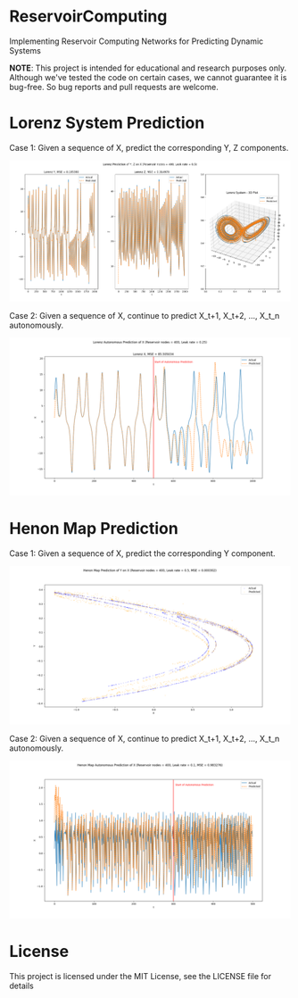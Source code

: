 # ReservoirComputing
Implementing Reservoir Computing Networks for Predicting Dynamic Systems

**NOTE**: This project is intended for educational and research purposes only. Although we've tested the code on certain cases, we cannot guarantee it is bug-free. So bug reports and pull requests are welcome.

# Lorenz System Prediction

Case 1: Given a sequence of X, predict the corresponding Y, Z components.

![Lorenz System - Prediction of y,z on x](/images/Lorenz_pred_yz_on_x.png)


Case 2: Given a sequence of X, continue to predict X_t+1, X_t+2, ..., X_t_n autonomously.

![Lorenz System - Autonomous prediction of x](/images/Lorenz_pred_x_on_x.png)


# Henon Map Prediction

Case 1: Given a sequence of X, predict the corresponding Y component.

![Henon Map - Prediction of y on x](/images/HenonMap_pred_y_on_x.png)


Case 2: Given a sequence of X, continue to predict X_t+1, X_t+2, ..., X_t_n autonomously.

![Henon Map - Autonomous prediction of x](/images/HenonMap_pred_x_on_x.png)


# License
This project is licensed under the MIT License, see the LICENSE file for details
